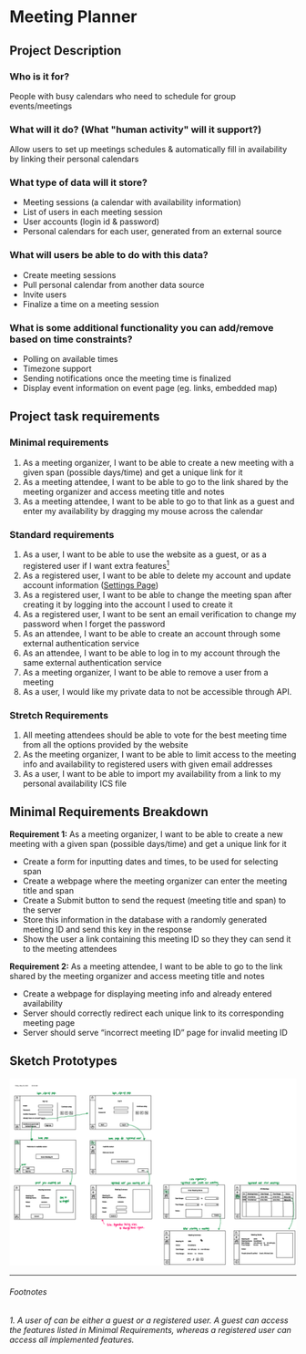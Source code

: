 # Meeting Planner

## Project Description

### Who is it for?

People with busy calendars who need to schedule for group events/meetings

### What will it do? (What "human activity" will it support?)

Allow users to set up meetings schedules & automatically fill in availability by linking their personal calendars

### What type of data will it store?

- Meeting sessions (a calendar with availability information)
- List of users in each meeting session
- User accounts (login id & password)
- Personal calendars for each user, generated from an external source

### What will users be able to do with this data?

- Create meeting sessions
- Pull personal calendar from another data source
- Invite users
- Finalize a time on a meeting session

### What is some additional functionality you can add/remove based on time constraints?

- Polling on available times
- Timezone support
- Sending notifications once the meeting time is finalized
- Display event information on event page (eg. links, embedded map)

## Project task requirements

### Minimal requirements

1. As a meeting organizer, I want to be able to create a new meeting with a given span (possible days/time) and get a unique link for it
2. As a meeting attendee, I want to be able to go to the link shared by the meeting organizer and access meeting title and notes
3. As a meeting attendee, I want to be able to go to that link as a guest and enter my availability by dragging my mouse across the calendar

### Standard requirements

1. As a user, I want to be able to use the website as a guest, or as a registered user if I want extra features[<sup>1</sup>](#footnotes)
2. As a registered user, I want to be able to delete my account and update account information ([Settings Page](#account-settings-page))
3. As a registered user, I want to be able to change the meeting span after creating it by logging into the account I used to create it
5. As a registered user, I want to be sent an email verification to change my password when I forget the password
7. As an attendee, I want to be able to create an account through some external authentication service 
8. As an attendee, I want to be able to log in to my account through the same external authentication service
9. As a meeting organizer, I want to be able to remove a user from a meeting 
10. As a user, I would like my private data to not be accessible through API. 

### Stretch Requirements

1. All meeting attendees should be able to vote for the best meeting time from all the options provided by the website
2. As the meeting organizer, I want to be able to limit access to the meeting info and availability to registered users with given email addresses
3. As a user, I want to be able to import my availability from a link to my personal availability ICS file

## Minimal Requirements Breakdown

**Requirement 1:** As a meeting organizer, I want to be able to create a new meeting with a given span (possible days/time) and get a unique link for it

- Create a form for inputting dates and times, to be used for selecting span
- Create a webpage where the meeting organizer can enter the meeting title and span
- Create a Submit button to send the request (meeting title and span) to the server
- Store this information in the database with a randomly generated meeting ID and send this key in the response
- Show the user a link containing this meeting ID so they they can send it to the meeting attendees

**Requirement 2:** As a meeting attendee, I want to be able to go to the link shared by the meeting organizer and access meeting title and notes

- Create a webpage for displaying meeting info and already entered availability
- Server should correctly redirect each unique link to its corresponding meeting page
- Server should serve “incorrect meeting ID” page for invalid meeting ID

## Sketch Prototypes

![Image containing rough sketch prototypes](SketchPrototypes.png)


---
###### *Footnotes*
*1. <a id="#foot1"></a> A user of can be either a guest or a registered user. A guest can access the features listed in Minimal Requirements, whereas a registered user can access all implemented features.*
